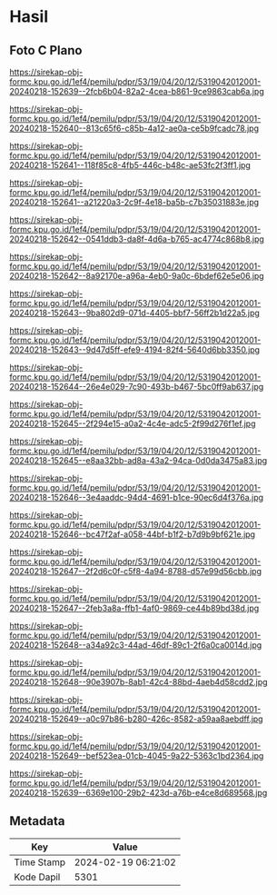 # Hasil

## Foto C Plano

https://sirekap-obj-formc.kpu.go.id/1ef4/pemilu/pdpr/53/19/04/20/12/5319042012001-20240218-152639--2fcb6b04-82a2-4cea-b861-9ce9863cab6a.jpg

https://sirekap-obj-formc.kpu.go.id/1ef4/pemilu/pdpr/53/19/04/20/12/5319042012001-20240218-152640--813c65f6-c85b-4a12-ae0a-ce5b9fcadc78.jpg

https://sirekap-obj-formc.kpu.go.id/1ef4/pemilu/pdpr/53/19/04/20/12/5319042012001-20240218-152641--118f85c8-4fb5-446c-b48c-ae53fc2f3ff1.jpg

https://sirekap-obj-formc.kpu.go.id/1ef4/pemilu/pdpr/53/19/04/20/12/5319042012001-20240218-152641--a21220a3-2c9f-4e18-ba5b-c7b35031883e.jpg

https://sirekap-obj-formc.kpu.go.id/1ef4/pemilu/pdpr/53/19/04/20/12/5319042012001-20240218-152642--0541ddb3-da8f-4d6a-b765-ac4774c868b8.jpg

https://sirekap-obj-formc.kpu.go.id/1ef4/pemilu/pdpr/53/19/04/20/12/5319042012001-20240218-152642--8a92170e-a96a-4eb0-9a0c-6bdef62e5e06.jpg

https://sirekap-obj-formc.kpu.go.id/1ef4/pemilu/pdpr/53/19/04/20/12/5319042012001-20240218-152643--9ba802d9-071d-4405-bbf7-56ff2b1d22a5.jpg

https://sirekap-obj-formc.kpu.go.id/1ef4/pemilu/pdpr/53/19/04/20/12/5319042012001-20240218-152643--9d47d5ff-efe9-4194-82f4-5640d6bb3350.jpg

https://sirekap-obj-formc.kpu.go.id/1ef4/pemilu/pdpr/53/19/04/20/12/5319042012001-20240218-152644--26e4e029-7c90-493b-b467-5bc0ff9ab637.jpg

https://sirekap-obj-formc.kpu.go.id/1ef4/pemilu/pdpr/53/19/04/20/12/5319042012001-20240218-152645--2f294e15-a0a2-4c4e-adc5-2f99d276f1ef.jpg

https://sirekap-obj-formc.kpu.go.id/1ef4/pemilu/pdpr/53/19/04/20/12/5319042012001-20240218-152645--e8aa32bb-ad8a-43a2-94ca-0d0da3475a83.jpg

https://sirekap-obj-formc.kpu.go.id/1ef4/pemilu/pdpr/53/19/04/20/12/5319042012001-20240218-152646--3e4aaddc-94d4-4691-b1ce-90ec6d4f376a.jpg

https://sirekap-obj-formc.kpu.go.id/1ef4/pemilu/pdpr/53/19/04/20/12/5319042012001-20240218-152646--bc47f2af-a058-44bf-b1f2-b7d9b9bf621e.jpg

https://sirekap-obj-formc.kpu.go.id/1ef4/pemilu/pdpr/53/19/04/20/12/5319042012001-20240218-152647--2f2d6c0f-c5f8-4a94-8788-d57e99d56cbb.jpg

https://sirekap-obj-formc.kpu.go.id/1ef4/pemilu/pdpr/53/19/04/20/12/5319042012001-20240218-152647--2feb3a8a-ffb1-4af0-9869-ce44b89bd38d.jpg

https://sirekap-obj-formc.kpu.go.id/1ef4/pemilu/pdpr/53/19/04/20/12/5319042012001-20240218-152648--a34a92c3-44ad-46df-89c1-2f6a0ca0014d.jpg

https://sirekap-obj-formc.kpu.go.id/1ef4/pemilu/pdpr/53/19/04/20/12/5319042012001-20240218-152648--90e3907b-8ab1-42c4-88bd-4aeb4d58cdd2.jpg

https://sirekap-obj-formc.kpu.go.id/1ef4/pemilu/pdpr/53/19/04/20/12/5319042012001-20240218-152649--a0c97b86-b280-426c-8582-a59aa8aebdff.jpg

https://sirekap-obj-formc.kpu.go.id/1ef4/pemilu/pdpr/53/19/04/20/12/5319042012001-20240218-152649--bef523ea-01cb-4045-9a22-5363c1bd2364.jpg

https://sirekap-obj-formc.kpu.go.id/1ef4/pemilu/pdpr/53/19/04/20/12/5319042012001-20240218-152639--6369e100-29b2-423d-a76b-e4ce8d689568.jpg


## Metadata

| Key        | Value               |
| ---------- | ------------------- |
| Time Stamp | 2024-02-19 06:21:02 |
| Kode Dapil | 5301                |



